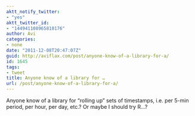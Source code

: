 ```yaml
---
aktt_notify_twitter:
- "yes"
aktt_twitter_id:
- "144941108965810176"
author: Avi
categories:
- none
date: "2011-12-08T20:47:07Z"
guid: http://aviflax.com/post/anyone-know-of-a-library-for-a/
id: 1645
tags:
- tweet
title: Anyone know of a library for …
url: /post/anyone-know-of-a-library-for-a/
---
```

Anyone know of a library for “rolling up” sets of timestamps, i.e. per 5-min period, per hour, per day, etc.? Or maybe I should try R…?